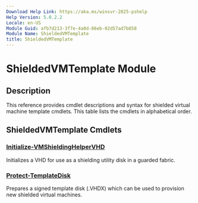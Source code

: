```yaml
---
Download Help Link: https://aka.ms/winsvr-2025-pshelp
Help Version: 5.0.2.2
Locale: en-US
Module Guid: afb7d213-3f7e-4a0d-86eb-02d57ad7b858
Module Name: ShieldedVMTemplate
title: ShieldedVMTemplate
---
```


# ShieldedVMTemplate Module
## Description
This reference provides cmdlet descriptions and syntax for shielded virtual machine template cmdlets. This table lists the cmdlets in alphabetical order.

## ShieldedVMTemplate Cmdlets
### [Initialize-VMShieldingHelperVHD](Initialize-VMShieldingHelperVHD.md)
Initializes a VHD for use as a shielding utility disk in a guarded fabric.

### [Protect-TemplateDisk](Protect-TemplateDisk.md)
Prepares a signed template disk (.VHDX) which can be used to provision new shielded virtual machines.


